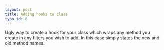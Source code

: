 ```yaml
--- 
layout: post
title: Adding hooks to class
typo_id: 8
---
```

Ugly way to create a hook for your class which wraps any method you create in 
any filters you wish to add.  In this case simply states the new and old
method names.
